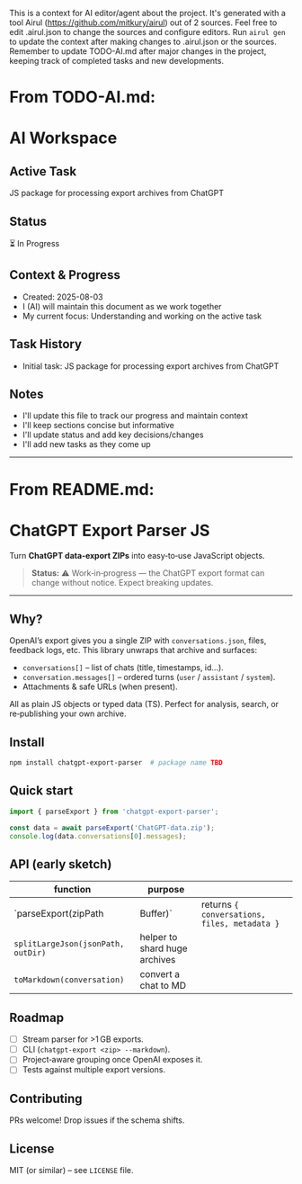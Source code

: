 This is a context for AI editor/agent about the project. It's generated with a tool Airul (https://github.com/mitkury/airul) out of 2 sources. Feel free to edit .airul.json to change the sources and configure editors. Run `airul gen` to update the context after making changes to .airul.json or the sources. Remember to update TODO-AI.md after major changes in the project, keeping track of completed tasks and new developments.

# From TODO-AI.md:

# AI Workspace

## Active Task
JS package for processing export archives from ChatGPT

## Status
⏳ In Progress

## Context & Progress
- Created: 2025-08-03
- I (AI) will maintain this document as we work together
- My current focus: Understanding and working on the active task

## Task History
- Initial task: JS package for processing export archives from ChatGPT

## Notes
- I'll update this file to track our progress and maintain context
- I'll keep sections concise but informative
- I'll update status and add key decisions/changes
- I'll add new tasks as they come up
---

# From README.md:

# ChatGPT Export Parser JS

Turn **ChatGPT data‑export ZIPs** into easy‑to‑use JavaScript objects.

> **Status:** ⚠️ Work‑in‑progress — the ChatGPT export format can change without notice. Expect breaking updates.

---

## Why?

OpenAI’s export gives you a single ZIP with `conversations.json`, files, feedback logs, etc.  This library unwraps that archive and surfaces:

* `conversations[]` – list of chats (title, timestamps, id…).
* `conversation.messages[]` – ordered turns (`user` / `assistant` / `system`).
* Attachments & safe URLs (when present).

All as plain JS objects or typed data (TS).  Perfect for analysis, search, or re‑publishing your own archive.

## Install

```bash
npm install chatgpt-export-parser  # package name TBD
```

## Quick start

```js
import { parseExport } from 'chatgpt-export-parser';

const data = await parseExport('ChatGPT-data.zip');
console.log(data.conversations[0].messages);
```

## API (early sketch)

| function                           | purpose                       |                                              |
| ---------------------------------- | ----------------------------- | -------------------------------------------- |
| \`parseExport(zipPath              | Buffer)\`                     | returns `{ conversations, files, metadata }` |
| `splitLargeJson(jsonPath, outDir)` | helper to shard huge archives |                                              |
| `toMarkdown(conversation)`         | convert a chat to MD          |                                              |

## Roadmap

* [ ] Stream parser for >1 GB exports.
* [ ] CLI (`chatgpt-export <zip> --markdown`).
* [ ] Project‑aware grouping once OpenAI exposes it.
* [ ] Tests against multiple export versions.

## Contributing

PRs welcome!  Drop issues if the schema shifts.

## License

MIT (or similar) – see `LICENSE` file.